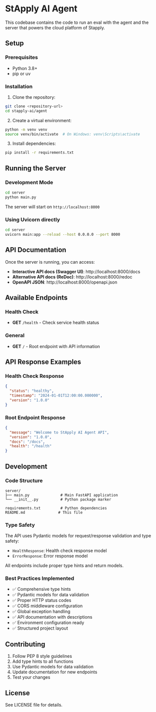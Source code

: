 # StApply AI Agent

This codebase contains the code to run an eval with the agent and the server that powers the cloud platform of Stapply.

## Setup

### Prerequisites

- Python 3.8+
- pip or uv

### Installation

1. Clone the repository:
```bash
git clone <repository-url>
cd stapply-ai/agent
```

2. Create a virtual environment:
```bash
python -m venv venv
source venv/bin/activate  # On Windows: venv\Scripts\activate
```

3. Install dependencies:
```bash
pip install -r requirements.txt
```

## Running the Server

### Development Mode

```bash
cd server
python main.py
```

The server will start on `http://localhost:8000`

### Using Uvicorn directly

```bash
cd server
uvicorn main:app --reload --host 0.0.0.0 --port 8000
```

## API Documentation

Once the server is running, you can access:

- **Interactive API docs (Swagger UI)**: http://localhost:8000/docs
- **Alternative API docs (ReDoc)**: http://localhost:8000/redoc
- **OpenAPI JSON**: http://localhost:8000/openapi.json

## Available Endpoints

### Health Check
- **GET** `/health` - Check service health status

### General
- **GET** `/` - Root endpoint with API information

## API Response Examples

### Health Check Response
```json
{
  "status": "healthy",
  "timestamp": "2024-01-01T12:00:00.000000",
  "version": "1.0.0"
}
```

### Root Endpoint Response
```json
{
  "message": "Welcome to StApply AI Agent API",
  "version": "1.0.0",
  "docs": "/docs",
  "health": "/health"
}
```

## Development

### Code Structure

```
server/
├── main.py              # Main FastAPI application
└── __init__.py          # Python package marker

requirements.txt         # Python dependencies
README.md               # This file
```

### Type Safety

The API uses Pydantic models for request/response validation and type safety:

- `HealthResponse`: Health check response model
- `ErrorResponse`: Error response model

All endpoints include proper type hints and return models.

### Best Practices Implemented

- ✅ Comprehensive type hints
- ✅ Pydantic models for data validation
- ✅ Proper HTTP status codes
- ✅ CORS middleware configuration
- ✅ Global exception handling
- ✅ API documentation with descriptions
- ✅ Environment configuration ready
- ✅ Structured project layout

## Contributing

1. Follow PEP 8 style guidelines
2. Add type hints to all functions
3. Use Pydantic models for data validation
4. Update documentation for new endpoints
5. Test your changes

## License

See LICENSE file for details.